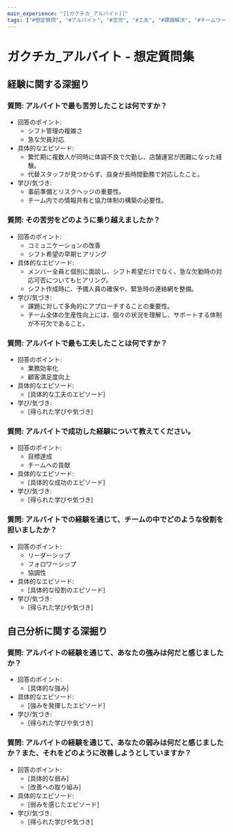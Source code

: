 ```yaml
---
main_experience: "[[ガクチカ_アルバイト]]"
tags: ["#想定質問", "#アルバイト", "#苦労", "#工夫", "#課題解決", "#チームワーク"]
---
```


# ガクチカ_アルバイト - 想定質問集

## 経験に関する深掘り

### 質問: アルバイトで最も苦労したことは何ですか？
- 回答のポイント:
    - シフト管理の複雑さ
    - 急な欠員対応
- 具体的なエピソード:
    - 繁忙期に複数人が同時に体調不良で欠勤し、店舗運営が困難になった経験。
    - 代替スタッフが見つからず、自身が長時間勤務で対応したこと。
- 学び/気づき:
    - 事前準備とリスクヘッジの重要性。
    - チーム内での情報共有と協力体制の構築の必要性。

### 質問: その苦労をどのように乗り越えましたか？
- 回答のポイント:
    - コミュニケーションの改善
    - シフト希望の早期ヒアリング
- 具体的なエピソード:
    - メンバー全員と個別に面談し、シフト希望だけでなく、急な欠勤時の対応可否についてもヒアリング。
    - シフト作成時に、予備人員の確保や、緊急時の連絡網を整備。
- 学び/気づき:
    - 課題に対して多角的にアプローチすることの重要性。
    - チーム全体の生産性向上には、個々の状況を理解し、サポートする体制が不可欠であること。

### 質問: アルバイトで最も工夫したことは何ですか？
- 回答のポイント:
    - 業務効率化
    - 顧客満足度向上
- 具体的なエピソード:
    - [具体的な工夫のエピソード]
- 学び/気づき:
    - [得られた学びや気づき]

### 質問: アルバイトで成功した経験について教えてください。
- 回答のポイント:
    - 目標達成
    - チームへの貢献
- 具体的なエピソード:
    - [具体的な成功のエピソード]
- 学び/気づき:
    - [得られた学びや気づき]

### 質問: アルバイトでの経験を通じて、チームの中でどのような役割を担いましたか？
- 回答のポイント:
    - リーダーシップ
    - フォロワーシップ
    - 協調性
- 具体的なエピソード:
    - [具体的な役割のエピソード]
- 学び/気づき:
    - [得られた学びや気づき]

## 自己分析に関する深掘り

### 質問: アルバイトの経験を通じて、あなたの強みは何だと感じましたか？
- 回答のポイント:
    - [具体的な強み]
- 具体的なエピソード:
    - [強みを発揮したエピソード]
- 学び/気づき:
    - [得られた学びや気づき]

### 質問: アルバイトの経験を通じて、あなたの弱みは何だと感じましたか？また、それをどのように改善しようとしていますか？
- 回答のポイント:
    - [具体的な弱み]
    - [改善への取り組み]
- 具体的なエピソード:
    - [弱みを感じたエピソード]
- 学び/気づき:
    - [得られた学びや気づき]
